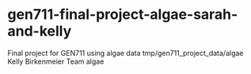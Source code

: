 # gen711-final-project-algae-sarah-and-kelly
Final project for GEN711 using algae data
tmp/gen711_project_data/algae
Kelly Birkenmeier
Team algae
